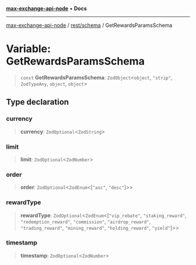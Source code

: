 [**max-exchange-api-node**](../../../README.md) • **Docs**

***

[max-exchange-api-node](../../../modules.md) / [rest/schema](../README.md) / GetRewardsParamsSchema

# Variable: GetRewardsParamsSchema

> `const` **GetRewardsParamsSchema**: `ZodObject`\<`object`, `"strip"`, `ZodTypeAny`, `object`, `object`\>

## Type declaration

### currency

> **currency**: `ZodOptional`\<`ZodString`\>

### limit

> **limit**: `ZodOptional`\<`ZodNumber`\>

### order

> **order**: `ZodOptional`\<`ZodEnum`\<[`"asc"`, `"desc"`]\>\>

### rewardType

> **rewardType**: `ZodOptional`\<`ZodEnum`\<[`"vip_rebate"`, `"staking_reward"`, `"redemption_reward"`, `"commission"`, `"airdrop_reward"`, `"trading_reward"`, `"mining_reward"`, `"holding_reward"`, `"yield"`]\>\>

### timestamp

> **timestamp**: `ZodOptional`\<`ZodNumber`\>

